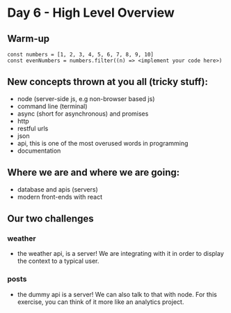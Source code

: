 # Day 6 - High Level Overview

## Warm-up

```
const numbers = [1, 2, 3, 4, 5, 6, 7, 8, 9, 10]
const evenNumbers = numbers.filter((n) => <implement your code here>)
```

## New concepts thrown at you all (tricky stuff):

- node (server-side js, e.g non-browser based js)
- command line (terminal)
- async (short for asynchronous) and promises
- http
- restful urls
- json
- api, this is one of the most overused words in programming
- documentation

## Where we are and where we are going:

- database and apis (servers)
- modern front-ends with react

## Our two challenges

### weather

- the weather api, is a server! We are integrating with it in order to display the context to a typical user.

### posts

- the dummy api is a server! We can also talk to that with node. For this exercise, you can think of it more like an analytics project.
